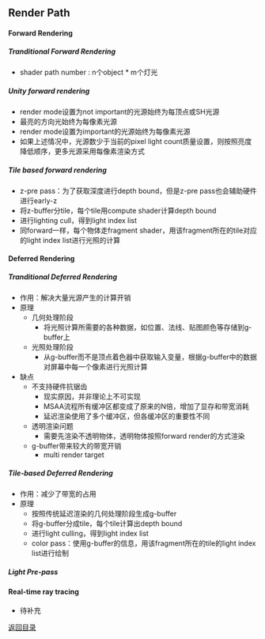 ## Render Path

#### Forward Rendering

##### Tranditional Forward Rendering

* shader path number : n个object * m个灯光

##### Unity forward rendering

* render mode设置为not important的光源始终为每顶点或SH光源
* 最亮的方向光始终为每像素光源
* render mode设置为important的光源始终为每像素光源
* 如果上述情况中，光源数少于当前的pixel light count质量设置，则按照亮度降低顺序，更多光源采用每像素渲染方式

##### Tile based forward rendering

* z-pre pass：为了获取深度进行depth bound，但是z-pre pass也会辅助硬件进行early-z
* 将z-buffer分tile，每个tile用compute shader计算depth bound
* 进行lighting cull，得到light index list
* 同forward一样，每个物体走fragment shader，用该fragment所在的tile对应的light index list进行光照的计算

#### Deferred Rendering

##### Tranditional Deferred Rendering

* 作用：解决大量光源产生的计算开销
* 原理
  * 几何处理阶段
    * 将光照计算所需要的各种数据，如位置、法线、贴图颜色等存储到g-buffer上
  * 光照处理阶段
    * 从g-buffer而不是顶点着色器中获取输入变量，根据g-buffer中的数据对屏幕中每一个像素进行光照计算
* 缺点
  * 不支持硬件抗锯齿
    * 现实原因，并非理论上不可实现
    * MSAA流程所有缓冲区都变成了原来的N倍，增加了显存和带宽消耗
    * 延迟渲染使用了多个缓冲区，但各缓冲区的重要性不同
  * 透明渲染问题
    * 需要先渲染不透明物体，透明物体按照forward render的方式渲染
  * g-buffer带来较大的带宽开销
    * multi render target

##### Tile-based Deferred Rendering

* 作用：减少了带宽的占用
* 原理
  * 按照传统延迟渲染的几何处理阶段生成g-buffer
  * 将g-buffer分成tile，每个tile计算出depth bound
  * 进行light culling，得到light index list
  * color pass：使用g-buffer的信息，用该fragment所在的tile的light index list进行绘制

##### Light Pre-pass

#### Real-time ray tracing

* 待补充

[返回目录](https://hehanxin.github.io/TA/index)